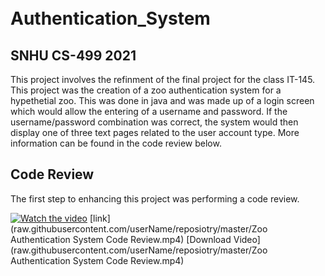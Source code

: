 ㅤ
# Authentication_System
## SNHU CS-499 2021

This project involves the refinment of the final project for the class IT-145. This project was the creation of a zoo authentication system for a hypethetial zoo. This was done in java and was made up of a login screen which would allow the entering of a username and password. If the username/password combination was correct, the system would then display one of three text pages related to the user account type.
More information can be found in the code review below. 

## Code Review

The first step to enhancing this project was performing a code review.


[![Watch the video](https://img.youtube.com/vi/2QkOakAuvMk/maxresdefault.jpg)](https://youtu.be/2QkOakAuvMk)
[link](raw.githubusercontent.com/userName/reposiotry/master/Zoo Authentication System Code Review.mp4)
[Download Video](raw.githubusercontent.com/userName/reposiotry/master/Zoo Authentication System Code Review.mp4)



